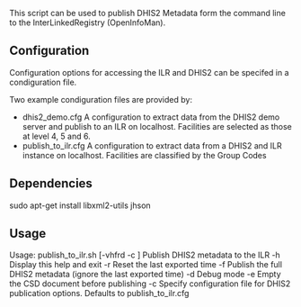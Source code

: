 This script can be used to publish DHIS2 Metadata form the command line to the InterLinkedRegistry (OpenInfoMan).

Configuration
-------------
Configuration options for accessing the ILR and DHIS2 can be specifed in a condiguration file.  

Two example condiguration files are provided by:
* dhis2_demo.cfg  A configuration to extract data from the DHIS2 demo server and publish to an ILR on localhost.  Facilities are selected as those at level 4, 5 and 6.
* publish_to_ilr.cfg A configuration to extract data from a DHIS2 and ILR instance on localhost.  Facilities are classified by the Group Codes 


Dependencies
------------
sudo apt-get install libxml2-utils jhson

Usage
-----
Usage: publish_to_ilr.sh [-vhfrd -c <FILE> ]
Publish DHIS2 metadata to the ILR
    -h          Display this help and exit
    -r          Reset the last exported time
    -f          Publish the full DHIS2 metadata (ignore the last exported time)
    -d          Debug mode
    -e          Empty the CSD document before publishing
    -c <FILE>   Specify configuration file for DHIS2 publication options.  Defaults to publish_to_ilr.cfg

